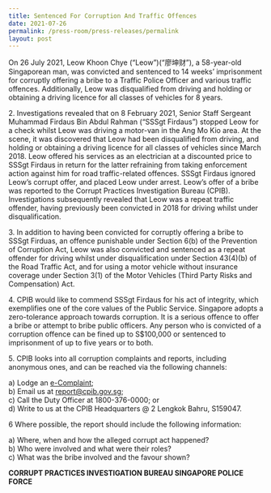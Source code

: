 ```yaml
---
title: Sentenced For Corruption And Traffic Offences
date: 2021-07-26
permalink: /press-room/press-releases/permalink
layout: post
---
```

On 26 July 2021, Leow Khoon Chye (“Leow”)(“廖坤财”), a 58-year-old Singaporean man, was convicted and sentenced to 14 weeks’ imprisonment for corruptly offering a bribe to a Traffic Police Officer and various traffic offences. Additionally, Leow was disqualified from driving and holding or obtaining a driving licence for all classes of vehicles for 8 years.

2\.         Investigations revealed that on 8 February 2021, Senior Staff Sergeant Muhammad Firdaus Bin Abdul Rahman (“SSSgt Firdaus”) stopped Leow for a check whilst Leow was driving a motor-van in the Ang Mo Kio area. At the scene, it was discovered that Leow had been disqualified from driving, and holding or obtaining a driving licence for all classes of vehicles since March 2018. Leow offered his services as an electrician at a discounted price to SSSgt Firdaus in return for the latter refraining from taking enforcement action against him for road traffic-related offences. SSSgt Firdaus ignored Leow’s corrupt offer, and placed Leow under arrest.  Leow’s offer of a bribe was reported to the Corrupt Practices Investigation Bureau (CPIB). Investigations subsequently revealed that Leow was a repeat traffic offender, having previously been convicted in 2018 for driving whilst under disqualification. 

3\.         In addition to having been convicted for corruptly offering a bribe to SSSgt Firduas, an offence punishable under Section 6(b) of the Prevention of Corruption Act, Leow was also convicted and sentenced as a repeat offender for driving whilst under disqualification under Section 43(4)(b) of the Road Traffic Act, and for using a motor vehicle without insurance coverage under Section 3(1) of the Motor Vehicles (Third Party Risks and Compensation) Act. 

4\.         CPIB would like to commend SSSgt Firdaus for his act of integrity, which exemplifies one of the core values of the Public Service. Singapore adopts a zero-tolerance approach towards corruption. It is a serious offence to offer a bribe or attempt to bribe public officers. Any person who is convicted of a corruption offence can be fined up to S$100,000 or sentenced to imprisonment of up to five years or to both.  

5\.         CPIB looks into all corruption complaints and reports, including anonymous ones, and can be reached via the following channels:

a) Lodge an [e-Complaint](/e-services/e-complaint-for-corrupt-conduct);<br>
b) Email us at <a class="spamspan" href="mailto:report@cpib.gov.sg">report@cpib.gov.sg</a>;<br />
c) Call the Duty Officer at 1800-376-0000; or<br />
d) Write to us at the CPIB Headquarters @ 2 Lengkok Bahru, S159047.

6         Where possible, the report should include the following information:

a) Where, when and how the alleged corrupt act happened? <br>
b) Who were involved and what were their roles? <br>
c) What was the bribe involved and the favour shown? <Br>

 

**CORRUPT PRACTICES INVESTIGATION BUREAU
SINGAPORE POLICE FORCE**

